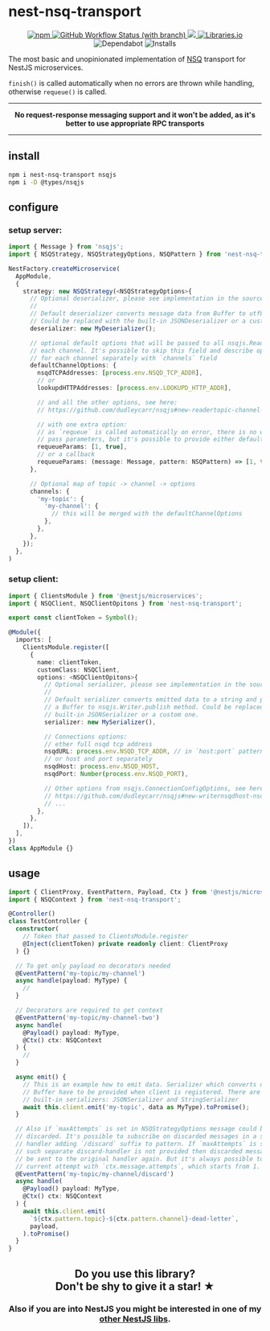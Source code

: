 # nest-nsq-transport

<p align="center">
  <a href="https://www.npmjs.com/package/nest-nsq-transport">
    <img alt="npm" src="https://img.shields.io/npm/v/nest-nsq-transport" />
  </a>
  <a href="https://github.com/iamolegga/nest-nsq-transport/actions/workflows/on-push-main.yml?query=branch%3Amain">
    <img alt="GitHub Workflow Status (with branch)" src="https://img.shields.io/github/actions/workflow/status/iamolegga/nest-nsq-transport/on-push-main.yml?branch=main">
  </a>
  <a href="https://codeclimate.com/github/iamolegga/nest-nsq-transport/test_coverage">
    <img src="https://api.codeclimate.com/v1/badges/275a42d99fb390a6b2e2/test_coverage" />
  </a>
  <a href="https://libraries.io/npm/nest-nsq-transport">
    <img alt="Libraries.io" src="https://img.shields.io/librariesio/release/npm/nest-nsq-transport">
  </a>
  <img alt="Dependabot" src="https://badgen.net/github/dependabot/iamolegga/nest-nsq-transport" />
  <img alt="Installs" src="https://img.shields.io/npm/dm/nest-nsq-transport" />
</p>

The most basic and unopinionated implementation of [NSQ](https://nsq.io/) transport for NestJS microservices.

`finish()` is called automatically when no errors are thrown while handling, otherwise `requeue()` is called.

---

<p align="center"><b>No request-response messaging support and it won't be added, as it's better to use appropriate RPC transports</b></p>

---

## install

```sh
npm i nest-nsq-transport nsqjs
npm i -D @types/nsqjs
```

## configure

### setup server:

```ts
import { Message } from 'nsqjs';
import { NSQStrategy, NSQStrategyOptions, NSQPattern } from 'nest-nsq-transport';

NestFactory.createMicroservice(
  AppModule,
  {
    strategy: new NSQStrategy(<NSQStrategyOptions>{
      // Optional deserializer, please see implementation in the sources.
      //
      // Default deserializer converts message data from Buffer to utf8 string.
      // Could be replaced with the built-in JSONDeserializer or a custom one.
      deserializer: new MyDeserializer();

      // optional default options that will be passed to all nsqjs.Reader's of
      // each channel. It's possible to skip this field and describe options
      // for each channel separately with `channels` field
      defaultChannelOptions: {
        nsqdTCPAddresses: [process.env.NSQD_TCP_ADDR],
        // or
        lookupdHTTPAddresses: [process.env.LOOKUPD_HTTP_ADDR],

        // and all the other options, see here:
        // https://github.com/dudleycarr/nsqjs#new-readertopic-channel-options

        // with one extra option:
        // as `requeue` is called automatically on error, there is no way to
        // pass parameters, but it's possible to provide either default args:
        requeueParams: [1, true],
        // or a callback
        requeueParams: (message: Message, pattern: NSQPattern) => [1, true],
      },

      // Optional map of topic -> channel -> options
      channels: {
        'my-topic': {
          'my-channel': {
            // this will be merged with the defaultChannelOptions
          },
        },
      },
    });
  },
)
```

### setup client:

```ts
import { ClientsModule } from '@nestjs/microservices';
import { NSQClient, NSQClientOpitons } from 'nest-nsq-transport';

export const clientToken = Symbol();

@Module({
  imports: [
    ClientsModule.register([
      {
        name: clientToken,
        customClass: NSQClient,
        options: <NSQClientOpitons>{
          // Optional serializer, please see implementation in the sources.
          // 
          // Default serializer converts emitted data to a string and pass it as
          // a Buffer to nsqjs.Writer.publish method. Could be replaced with the
          // built-in JSONSerializer or a custom one.
          serializer: new MySerializer(),

          // Connections options:
          // ether full nsqd tcp address
          nsqdURL: process.env.NSQD_TCP_ADDR, // in `host:port` pattern
          // or host and port separately
          nsqdHost: process.env.NSQD_HOST,
          nsqdPort: Number(process.env.NSQD_PORT),

          // Other options from nsqjs.ConnectionConfigOptions, see here:
          // https://github.com/dudleycarr/nsqjs#new-writernsqdhost-nsqdport-options
          // ...
        },
      },
    ]),
  ],
})
class AppModule {}
```

## usage

```ts
import { ClientProxy, EventPattern, Payload, Ctx } from '@nestjs/microservices';
import { NSQContext } from 'nest-nsq-transport';

@Controller()
class TestController {
  constructor(
    // Token that passed to ClientsModule.register
    @Inject(clientToken) private readonly client: ClientProxy
  ) {}

  // To get only payload no decorators needed
  @EventPattern('my-topic/my-channel')
  async handle(payload: MyType) {
    //
  }

  // Decorators are required to get context
  @EventPattern('my-topic/my-channel-two')
  async handle(
    @Payload() payload: MyType,
    @Ctx() ctx: NSQContext
  ) {
    // 
  }

  async emit() {
    // This is an example how to emit data. Serializer which converts data to
    // Buffer have to be provided when client is registered. There are two
    // built-in serializers: JSONSerializer and StringSerializer
    await this.client.emit('my-topic', data as MyType).toPromise();
  }

  // Also if `maxAttempts` is set in NSQStrategyOptions message could be
  // discarded. It's possible to subscribe on discarded messages in a separate
  // handler adding `/discard` suffix to pattern. If `maxAttempts` is set and
  // such separate discard-handler is not provided then discarded message will
  // be sent to the original handler again. But it's always possible to check
  // current attempt with `ctx.message.attempts`, which starts from 1.
  @EventPattern('my-topic/my-channel/discard')
  async handle(
    @Payload() payload: MyType,
    @Ctx() ctx: NSQContext
  ) {
    await this.client.emit(
      `${ctx.pattern.topic}-${ctx.pattern.channel}-dead-letter`,
      payload,
    ).toPromise()
  }
}
```

<h2 align="center">Do you use this library?<br/>Don't be shy to give it a star! ★</h2>

<h3 align="center">Also if you are into NestJS you might be interested in one of my <a href="https://github.com/iamolegga#nestjs">other NestJS libs</a>.</h3>
